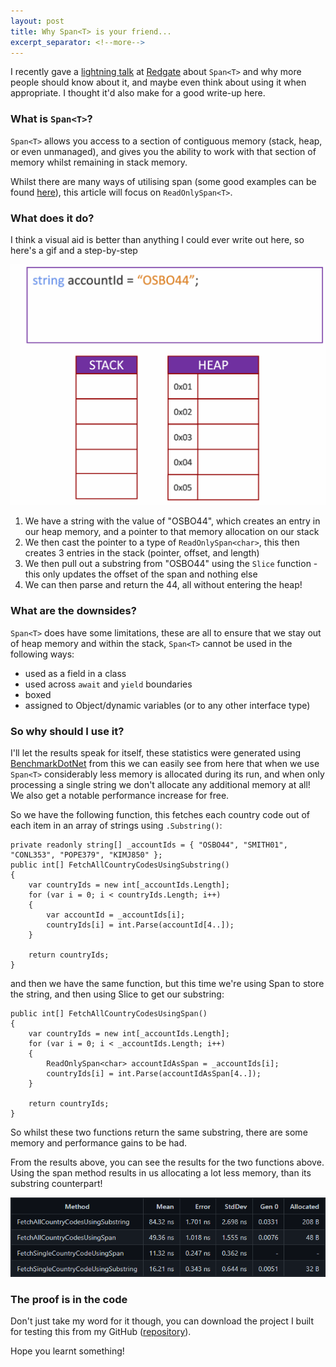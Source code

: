 ```yaml
---
layout: post
title: Why Span<T> is your friend...
excerpt_separator: <!--more-->
---
```

I recently gave a [lightning talk](https://en.wikipedia.org/wiki/Lightning_talk) at [Redgate](https://github.com/red-gate) about `Span<T>` and why more people should know about it, and maybe even think about using it when appropriate. I thought it'd also make for a good write-up here.
<!--more-->
### What is `Span<T>`?
`Span<T>` allows you access to a section of contiguous memory (stack, heap, or even unmanaged), and gives you the ability to work with that section of memory whilst remaining in stack memory.

Whilst there are many ways of utilising span (some good examples can be found [here](https://medium.com/r/?url=https%3A%2F%2Fdocs.microsoft.com%2Fen-us%2Farchive%2Fmsdn-magazine%2F2018%2Fjanuary%2Fcsharp-all-about-span-exploring-a-new-net-mainstay)), this article will focus on `ReadOnlySpan<T>`.

### What does it do?
I think a visual aid is better than anything I could ever write out here, so here's a gif and a step-by-step

![Span T Demo](/images/span-t-slow.gif)

 1. We have a string with the value of "OSBO44", which creates an entry in our heap memory, and a pointer to that memory allocation on our stack
 2. We then cast the pointer to a type of `ReadOnlySpan<char>`, this then creates 3 entries in the stack (pointer, offset, and length)
 3. We then pull out a substring from "OSBO44" using the `Slice` function - this only updates the offset of the span and nothing else
 4. We can then parse and return the 44, all without entering the heap!

### What are the downsides?
`Span<T>` does have some limitations, these are all to ensure that we stay out of heap memory and within the stack, `Span<T>` cannot be used in the following ways:

 - used as a field in a class
 - used across `await` and `yield` boundaries
 - boxed
 - assigned to Object/dynamic variables (or to any other interface type)

### So why should I use it?
I'll let the results speak for itself, these statistics were generated using [BenchmarkDotNet](https://github.com/dotnet/BenchmarkDotNet) from this we can easily see from here that when we use `Span<T>` considerably less memory is allocated during its run, and when only processing a single string we don't allocate any additional memory at all! We also get a notable performance increase for free.

So we have the following function, this fetches each country code out of each item in an array of strings using `.Substring()`:
```
private readonly string[] _accountIds = { "OSBO44", "SMITH01", "CONL353", "POPE379", "KIMJ850" };
public int[] FetchAllCountryCodesUsingSubstring()
{
    var countryIds = new int[_accountIds.Length];
    for (var i = 0; i < countryIds.Length; i++)
    {
        var accountId = _accountIds[i];
        countryIds[i] = int.Parse(accountId[4..]);
    }

    return countryIds;
}
```
and then we have the same function, but this time we're using Span to store the string, and then using Slice to get our substring:
```
public int[] FetchAllCountryCodesUsingSpan()
{
    var countryIds = new int[_accountIds.Length];
    for (var i = 0; i < _accountIds.Length; i++)
    {
        ReadOnlySpan<char> accountIdAsSpan = _accountIds[i];
        countryIds[i] = int.Parse(accountIdAsSpan[4..]);
    }

    return countryIds;
}
```
So whilst these two functions return the same substring, there are some memory and performance gains to be had.

From the results above, you can see the results for the two functions above. Using the span method results in us allocating a lot less memory, than its substring counterpart!

![Span T Results](/images/span-t-results.png)

### The proof is in the code
Don't just take my word for it though, you can download the project I built for testing this from my GitHub ([repository](https://github.com/MrDKOz/SpanEfficiency)).

Hope you learnt something!
